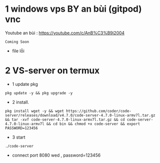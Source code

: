 # 1 windows vps BY an bùi (gitpod) vnc
Youtube an bùi : https://youtube.com/c/AnB%C3%B9i2004

```console
Coming Soon
```
* file lỗi

# 2 VS-server on termux
* 1 update pkg

```console
pkg update -y && pkg upgrade -y
```

* 2 install.

```console
pkg install wget -y && wget https://github.com/coder/code-server/releases/download/v4.7.0/code-server-4.7.0-linux-armv7l.tar.gz && tar -xvf code-server-4.7.0-linux-armv7l.tar.gz && cd code-server-4.7.0-linux-armv7l && cd bin && chmod +x code-server && export PASSWORD=123456
```

* 3 start

```console
./code-server

```

* connect port 8080 wed , password=123456

